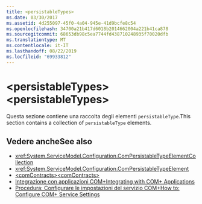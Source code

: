```yaml
---
title: <persistableTypes>
ms.date: 03/30/2017
ms.assetid: 4d255097-45f0-4a04-945e-41d9bcfe8c54
ms.openlocfilehash: 34700a21b417d6018b2014662004a221b41ca878
ms.sourcegitcommit: 68653db98c5ea7744fd438710248935f70020dfb
ms.translationtype: MT
ms.contentlocale: it-IT
ms.lasthandoff: 08/22/2019
ms.locfileid: "69933812"
---
```

# <a name="persistabletypes"></a><span data-ttu-id="c392e-101">\<persistableTypes></span><span class="sxs-lookup"><span data-stu-id="c392e-101">\<persistableTypes></span></span>
<span data-ttu-id="c392e-102">Questa sezione contiene una raccolta degli elementi `persistableType`.</span><span class="sxs-lookup"><span data-stu-id="c392e-102">This section contains a collection of `persistableType` elements.</span></span>  
  
## <a name="see-also"></a><span data-ttu-id="c392e-103">Vedere anche</span><span class="sxs-lookup"><span data-stu-id="c392e-103">See also</span></span>

- <xref:System.ServiceModel.Configuration.ComPersistableTypeElementCollection>
- <xref:System.ServiceModel.Configuration.ComPersistableTypeElement>
- [<span data-ttu-id="c392e-104">\<comContracts></span><span class="sxs-lookup"><span data-stu-id="c392e-104">\<comContracts></span></span>](comcontracts.md)
- [<span data-ttu-id="c392e-105">Integrazione con applicazioni COM+</span><span class="sxs-lookup"><span data-stu-id="c392e-105">Integrating with COM+ Applications</span></span>](../../../wcf/feature-details/integrating-with-com-plus-applications.md)
- [<span data-ttu-id="c392e-106">Procedura: Configurare le impostazioni del servizio COM+</span><span class="sxs-lookup"><span data-stu-id="c392e-106">How to: Configure COM+ Service Settings</span></span>](../../../wcf/feature-details/how-to-configure-com-service-settings.md)
